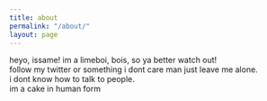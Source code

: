 ```yaml
---
title: about
permalink: "/about/"
layout: page
---
```


heyo, issame! im a limeboi, bois, so ya better watch out! 
<br>
follow my twitter or something i dont care man just leave me alone. 
<br>
i dont know how to talk to people.
<br>
im a cake in human form